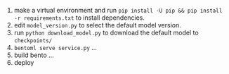 1. make a virtual environment and run `pip install -U pip && pip install -r requirements.txt` to install dependencies.
2. edit `model_version.py` to select the default model version.
3. run `python download_model.py` to download the default model to `checkpoints/`
4. `bentoml serve service.py` ...
5. build bento ...
6. deploy
